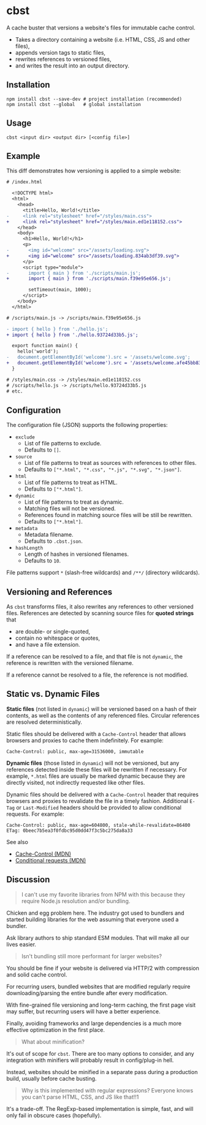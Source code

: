 # cbst

A cache buster that versions a website's files for immutable cache control.

- Takes a directory containing a website (i.e. HTML, CSS, JS and other files),
- appends version tags to static files,
- rewrites references to versioned files,
- and writes the result into an output directory.

## Installation

```
npm install cbst --save-dev # project installation (recommended)
npm install cbst --global   # global installation
```

## Usage

```
cbst <input dir> <output dir> [<config file>]
```

## Example

This diff demonstrates how versioning is applied to a simple website:

```diff
# /index.html

  <!DOCTYPE html>
  <html>
    <head>
      <title>Hello, World!</title>
-     <link rel="stylesheet" href="/styles/main.css">
+     <link rel="stylesheet" href="/styles/main.ed1e118152.css">
    </head>
    <body>
      <h1>Hello, World!</h1>
      <p>
-       <img id="welcome" src="/assets/loading.svg">
+       <img id="welcome" src="/assets/loading.834ab3df39.svg">
      </p>
      <script type="module">
-       import { main } from './scripts/main.js';
+       import { main } from './scripts/main.f39e95e656.js';

        setTimeout(main, 1000);
      </script>
    </body>
  </html>

# /scripts/main.js -> /scripts/main.f39e95e656.js

- import { hello } from './hello.js';
+ import { hello } from './hello.93724d33b5.js';

  export function main() {
    hello('world');
-   document.getElementById('welcome').src = '/assets/welcome.svg';
+   document.getElementById('welcome').src = '/assets/welcome.afe45bb832.svg';
  }

# /styles/main.css -> /styles/main.ed1e118152.css
# /scripts/hello.js -> /scripts/hello.93724d33b5.js
# etc.
```

## Configuration

The configuration file (JSON) supports the following properties:

- `exclude`
  - List of file patterns to exclude.
  - Defaults to `[]`.
- `source`
  - List of file patterns to treat as sources with references to other files.
  - Defaults to `["*.html", "*.css", "*.js", "*.svg", "*.json"]`.
- `html`
  - List of file patterns to treat as HTML.
  - Defaults to `["*.html"]`.
- `dynamic`
  - List of file patterns to treat as dynamic.
  - Matching files will not be versioned.
  - References found in matching source files will be still be rewritten.
  - Defaults to `["*.html"]`.
- `metadata`
  - Metadata filename.
  - Defaults to `.cbst.json`.
- `hashLength`
  - Length of hashes in versioned filenames.
  - Defaults to `10`.

File patterns support `*` (slash-free wildcards) and `/**/` (directory
wildcards).

## Versioning and References

As `cbst` transforms files, it also rewrites any references to other versioned
files. References are detected by scanning source files for **quoted strings**
that

- are double- or single-quoted,
- contain no whitespace or quotes,
- and have a file extension.

If a reference can be resolved to a file, and that file is not `dynamic`, the
reference is rewritten with the versioned filename.

If a reference cannot be resolved to a file, the reference is not modified.

## Static vs. Dynamic Files

**Static files** (not listed in `dynamic`) will be versioned based on a hash of
their contents, as well as the contents of any referenced files. Circular
references are resolved deterministically.

Static files should be delivered with a `Cache-Control` header that allows
browsers and proxies to cache them indefinitely. For example:

```
Cache-Control: public, max-age=31536000, immutable
```

**Dynamic files** (those listed in `dynamic`) will not be versioned, but any
references detected inside these files will be rewritten if necessary. For
example, `*.html` files are usually be marked dynamic because they are directly
visited, not indirectly requested like other files.

Dynamic files should be delivered with a `Cache-Control` header that requires
browsers and proxies to revalidate the file in a timely fashion. Additional
`E-Tag` or `Last-Modified` headers should be provided to allow conditional
requests. For example:

```
Cache-Control: public, max-age=604800, stale-while-revalidate=86400
ETag: 0beec7b5ea3f0fdbc95d0dd47f3c5bc275da8a33
```

See also

- [Cache-Control (MDN)](https://developer.mozilla.org/en-US/docs/Web/HTTP/Headers/Cache-Control)
- [Conditional requests (MDN)](https://developer.mozilla.org/en-US/docs/Web/HTTP/Conditional_requests)

## Discussion

> I can't use my favorite libraries from NPM with this because they require
> Node.js resolution and/or bundling.

Chicken and egg problem here. The industry got used to bundlers and started
building libraries for the web assuming that everyone used a bundler.

Ask library authors to ship standard ESM modules. That will make all our lives
easier.

> Isn't bundling still more performant for larger websites?

You should be fine if your website is delivered via HTTP/2 with compression and
solid cache control.

For recurring users, bundled websites that are modified regularly require
downloading/parsing the entire bundle after every modification.

With fine-grained file versioning and long-term caching, the first page visit
may suffer, but recurring users will have a better experience.

Finally, avoiding frameworks and large dependencies is a much more effective
optimization in the first place.

> What about minification?

It's out of scope for `cbst`. There are too many options to consider, and any
integration with minifiers will probably result in config/plug-in hell.

Instead, websites should be minified in a separate pass during a production
build, usually before cache busting.

> Why is this implemented with regular expressions? Everyone knows you can't
> parse HTML, CSS, and JS like that!!1

It's a trade-off. The RegExp-based implementation is simple, fast, and will only
fail in obscure cases (hopefully).
